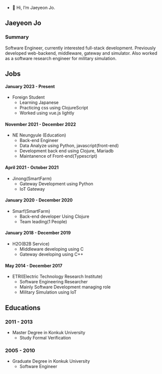 - 👋 Hi, I’m Jaeyeon Jo.

<!---
jaeyeon-jo-kr/jaeyeon-jo-kr is a ✨ special ✨ repository because its `README.md` (this file) appears on your GitHub profile.
You can click the Preview link to take a look at your changes.
--->

## Jaeyeon Jo

### Summary 

Software Engineer, currently interested full-stack development. Previously developed web-backend, middleware, gateway and simulator. Also worked as a software research engineer for military simulation.

## Jobs
#### January 2023 - Present
- Foreign Student
  - Learning Japanese
  - Practicing css using ClojureScript
  - Worked using vue.js lightly

#### November 2021 - December 2022
- NE Neungyule (Education)
  - Back-end Engineer
  - Data Analyze using Python, javascript(front-end)
  - Development back end using Clojure, Mariadb
  - Maintanence of Front-end(Typescript)

#### April 2021 - October 2021
- Jinong(SmartFarm)
  - Gateway Development using Python
  - IoT Gateway

#### January 2020 - December 2020 
- Smarf(SmartFarm)
  - Back-end developer Using Clojure
  - Team leading(1 People)

#### January 2018 - December 2019
- H2O(B2B Service)
  - Middleware developing using C
  - Gateway developing using C++

#### May 2014 - December 2017
- ETRI(Electric Technology Research Institute)
  - Software Engineering Researcher
  - Mainly Software Development managing role
  - Military Simulation using IoT

## Educations
### 2011 - 2013
- Master Degree in Konkuk University
  - Study Formal Verification
  
### 2005 - 2010
- Graduate Degree in Konkuk University
  - Software Engineer


  
